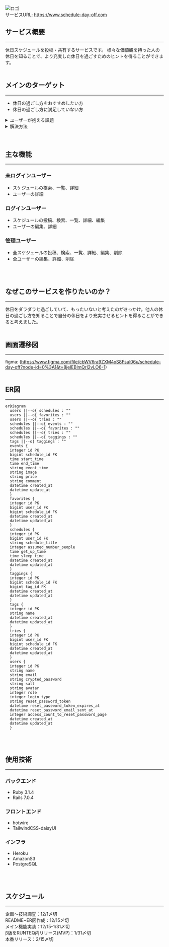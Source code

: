 ![ロゴ](app/assets/images/logo_index.png)  
サービスURL: https://www.schedule-day-off.com

## **サービス概要**  
---    
休日スケジュールを投稿・共有するサービスです。 様々な価値観を持った人の休日を知ることで、より充実した休日を過ごすためのヒントを得ることができます。
<br>
<br>

## **メインのターゲット**  
---  
* 休日の過ごし方をおすすめしたい方  
* 休日の過ごし方に満足していない方  

<details>
<summary>ユーザーが抱える課題</summary>

* 休日をもっと充実させたい  
* Twitter上での交流を増やしたい 
</details>  
<details>
<summary>解決方法</summary>

* 様々な価値観を持った人の一番おすすめの休日スケジュールを共有することで、より休日を充実させるヒントを得ることができる。 
* Twitterと連携することで、交流のきっかけになる。  
</details>
<br>
<br>

## **主な機能**  
---  
### 未ログインユーザー    
* スケジュールの検索、一覧、詳細  
* ユーザーの詳細  
### ログインユーザー  
* スケジュールの投稿、検索、一覧、詳細、編集  
* ユーザーの編集、詳細  
### 管理ユーザー  
* 全スケジュールの投稿、検索、一覧、詳細、編集、削除  
* 全ユーザーの編集、詳細、削除
<br>
<br>

## **なぜこのサービスを作りたいのか？**  
---  
休日をダラダラと過ごしていて、もったいないと考えたのがきっかけ。他人の休日の過ごし方を知ることで自分の休日をより充実させるヒントを得ることができると考えました。
<br>
<br>

## **画面遷移図**  
---  
figma: (https://www.figma.com/file/cbWV6ra9ZXM4xS8Fsul06u/schedule-day-off?node-id=0%3A1&t=8jeIEBlmQrI2vLO6-1)
<br>
<br>

## **ER図**  
---  
```mermaid
erDiagram
  users ||--o{ schedules : ""
  users ||--o{ favorites : ""
  users ||--o{ tries : ""
  schedules ||--o{ events : ""
  schedules ||--o{ favorites : ""
  schedules ||--o{ tries : ""
  schedules ||--o{ taggings : ""
  tags ||--o{ taggings : ""
  events {
  integer id PK
  bigint schedule_id FK
  time start_time
  time end_time
  string event_time
  string image
  string price
  string comment
  datetime created_at
  datetime update_at
  }
  favorites {
  integer id PK
  bigint user_id FK
  bigint schedule_id FK
  datetime created_at
  datetime updated_at
  }
  schedules {
  integer id PK
  bigint user_id FK
  string schedule_title
  integer assumed_number_people
  time get_up_time
  time sleep_time
  datetime created_at
  datetime updated_at
  }
  taggings {
  integer id PK
  bigint schedule_id FK
  bigint tag_id FK
  datetime created_at
  datetime updated_at
  }
  tags {
  integer id PK
  string name
  datetime created_at
  datetime updated_at
  }
  tries {
  integer id PK
  bigint user_id FK
  bigint schedule_id FK
  datetime created_at
  datetime updated_at
  }
  users {
  integer id PK
  string name
  string email
  string crypted_password
  string salt
  string avatar
  integer role
  integer login_type
  string reset_password_token
  datetime reset_password_token_expires_at
  datetime reset_password_email_sent_at
  integer access_count_to_reset_password_page
  datetime created_at
  datetime updated_at
  }
```
<br>
<br>

## **使用技術**  
---  
### バックエンド  
* Ruby 3.1.4  
* Rails 7.0.4  
### フロントエンド  
* hotwire  
* TailwindCSS-daisyUI  
### インフラ  
* Heroku  
* AmazonS3  
* PostgreSQL
<br>
<br>

## **スケジュール**  
---  
企画〜技術調査：12/1〆切  
README~ER図作成：12/15〆切  
メイン機能実装：12/15-1/31〆切  
β版をRUNTEQ内リリース(MVP)：1/31〆切  
本番リリース：2/15〆切  